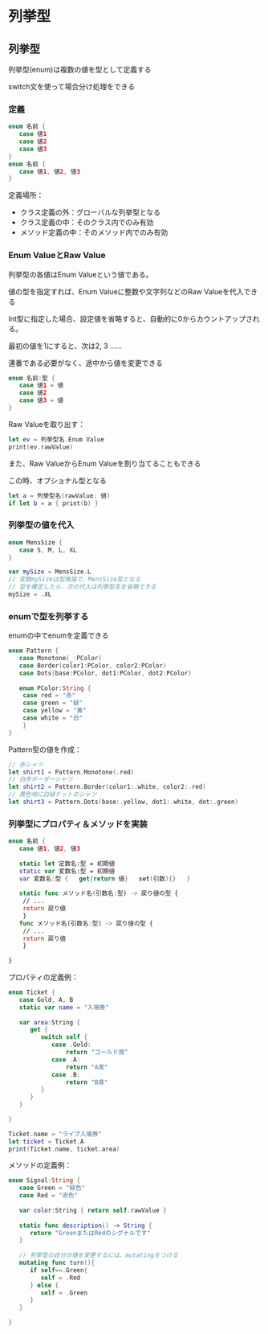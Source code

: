 # 列挙型



## 列挙型

列挙型(enum)は複数の値を型として定義する

switch文を使って場合分け処理をできる



### 定義

```swift
enum 名前 {
   case 値1
   case 値2
   case 値3
}
enum 名前 {
   case 値1, 値2, 値3
}
```

定義場所：

* クラス定義の外：グローバルな列挙型となる
* クラス定義の中：そのクラス内でのみ有効
* メソッド定義の中：そのメソッド内でのみ有効



### Enum ValueとRaw Value

列挙型の各値はEnum Valueという値である。

値の型を指定すれば、Enum Valueに整数や文字列などのRaw Valueを代入できる

Int型に指定した場合、設定値を省略すると、自動的に0からカウントアップされる。

最初の値を1にすると、次は2, 3 ......

連番である必要がなく、途中から値を変更できる

```swift
enum 名前:型 {
   case 値1 = 値
   case 値2
   case 値3 = 値
}
```

Raw Valueを取り出す：

```swift
let ev = 列挙型名.Enum Value
print(ev.rawValue)
```

また、Raw ValueからEnum Valueを割り当てることもできる

この時、オプショナル型となる

```swift
let a = 列挙型名(rawValue: 値)
if let b = a { print(b) }
```



### 列挙型の値を代入

```swift
enum MensSize {
   case S, M, L, XL
}

var mySize = MensSize.L
// 変数mySizeは型推論で、MensSize型となる
// 型を確定したら、次の代入は列挙型名を省略できる
mySize = .XL
```



### enumで型を列挙する

enumの中でenumを定義できる

```swift
enum Pattern {
   case Monotone(_:PColor)
   case Border(color1:PColor, color2:PColor)
   case Dots(base:PColor, dot1:PColor, dot2:PColor)
   
   enum PColor:String {
   	case red = "赤"
   	case green = "緑"
   	case yellow = "黄"
   	case white = "白"
	}
}
```

Pattern型の値を作成：

```swift
// 赤シャツ
let shirt1 = Pattern.Monotone(.red)
// 白赤ボーダーシャツ
let shirt2 = Pattern.Border(color1:.white, color2:.red)
// 黄色地に白緑ドットのシャツ
let shirt3 = Pattern.Dots(base:.yellow, dot1:.white, dot:.green)
```



### 列挙型にプロパティ＆メソッドを実装

```swift
enum 名前 {
   case 値1, 値2, 値3
   
   static let 定数名:型 = 初期値
   static var 変数名:型 = 初期値
   var 変数名:型 {   get{return 値}   set(引数){}   }
   
   static func メソッド名(引数名:型) -> 戻り値の型 {
   	// ...
   	return 戻り値
	}
   func メソッド名(引数名:型) -> 戻り値の型 {
   	// ...
   	return 戻り値
	}
   
}
```

プロパティの定義例：

```swift
enum Ticket {
   case Gold, A, B
   static var name = "入場券"
   
   var area:String {
      get {
         switch self {
            case .Gold:
            	return "ゴールド席"
            case .A:
            	return "A席"
            case .B:
            	return "B席"
         }
      }
   }
   
}

Ticket.name = "ライブ入場券"
let ticket = Ticket.A
print(Ticket.name, ticket.area)
```

メソッドの定義例：

```swift
enum Signal:String {
   case Green = "緑色"
   case Red = "赤色"
   
   var color:String { return self.rawValue }
   
   static func description() -> String {
      return "GreenまたはRedのシグナルです"
   }
   
   // 列挙型の自分の値を変更するには、mutatingをつける
   mutating func turn(){
      if self==.Green{
         self = .Red
      } else {
         self = .Green
      }
   }
   
}
```




























